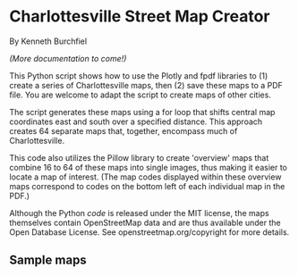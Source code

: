 # Charlottesville Street Map Creator

By Kenneth Burchfiel

*(More documentation to come!)*

This Python script shows how to use the Plotly and fpdf libraries to (1) create a series of Charlottesville maps, then (2) save these maps to a PDF file. You are welcome to adapt the script to create maps of other cities.

The script generates these maps using a for loop that shifts central map coordinates east and south over a specified distance. This approach creates 64 separate maps that, together, encompass much of Charlottesville.

This code also utilizes the Pillow library to create 'overview' maps that combine 16 to 64 of these maps into single images, thus making it easier to locate a map of interest. (The map codes displayed within these overview maps correspond to codes on the bottom left of each individual map in the PDF.)

Although the Python *code* is released under the MIT license, the maps themselves contain OpenStreetMap data and are thus available under the Open Database License. See openstreetmap.org/copyright for more details.

## Sample maps


